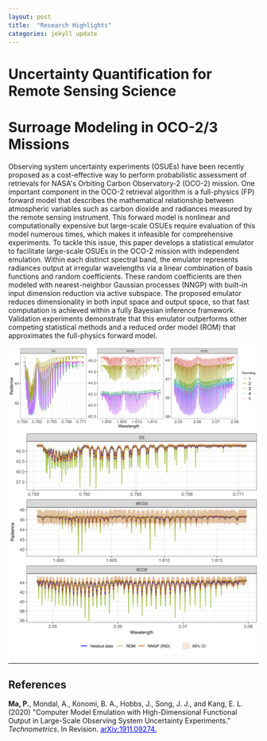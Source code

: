 ```yaml
---
layout: post
title:  "Research Highlights"
categories: jekyll update
---
```


Uncertainty Quantification for Remote Sensing Science
======

Surroage Modeling in OCO-2/3 Missions
===
Observing system uncertainty experiments (OSUEs) have been recently proposed as a cost-effective way to perform probabilistic assessment of retrievals for NASA's Orbiting Carbon Observatory-2 (OCO-2) mission. One important component in the OCO-2 retrieval algorithm is a full-physics (FP) forward model that describes the mathematical relationship between atmospheric variables such as carbon dioxide and radiances measured by the remote sensing instrument. This forward model is nonlinear and computationally expensive but large-scale OSUEs require evaluation of this model numerous times, which makes it infeasible for comprehensive experiments. To tackle this issue, this paper develops a statistical emulator to facilitate large-scale OSUEs in the OCO-2 mission with independent emulation. Within each distinct spectral band, the emulator represents radiances output at irregular wavelengths via a linear combination of basis functions and random coefficients. These random coefficients are then modeled with nearest-neighbor Gaussian processes (NNGP) with built-in input dimension reduction via active subspace. The proposed emulator reduces dimensionality in both input space and output space, so that fast computation is achieved within a fully Bayesian inference framework. Validation experiments demonstrate that this emulator outperforms other competing statistical methods and a reduced order model (ROM) that approximates the full-physics forward model. 

![OCO-2 full-physics forward model simulation over five soundings](/images/soundings_examples_OCO2.jpg)
![Comparison of the FP forward model simulated radiances, the ROM predictions, and the predicted radiances with their 95\% credible intervals from the band-independent emulator (IND) based on NNGP](/images/IND_ROM_15.jpg)


------
References 
------
<b> Ma, P.</b>, Mondal, A., Konomi, B. A., Hobbs, J., Song, J. J., and Kang, E. L. (2020) "Computer Model Emulation with High-Dimensional Functional Output in Large-Scale Observing System Uncertainty Experiments." <em>Technometrics</em>. In Revision. <a href="https://arxiv.org/abs/1911.09274" target="blank" style="color:blue;">arXiv:1911.09274.</a>

[Ma2020OSUE]: https://arxiv.org/abs/1911.09274 
